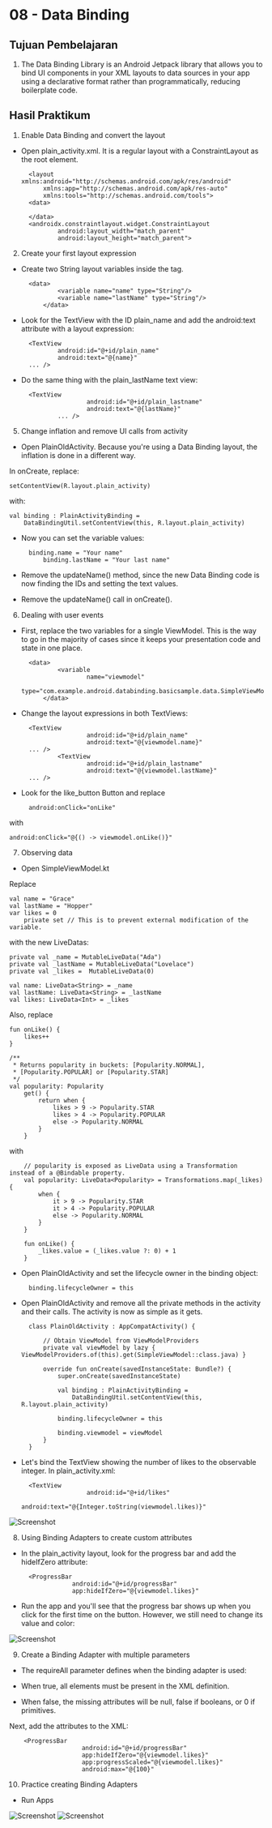 # 08 - Data Binding

## Tujuan Pembelajaran

1. The Data Binding Library is an Android Jetpack library that allows you to bind UI components in your XML layouts to data sources in your app using a declarative format rather than programmatically, reducing boilerplate code.

## Hasil Praktikum

1. Enable Data Binding and convert the layout

- Open plain_activity.xml. It is a regular layout with a ConstraintLayout as the root element.

        <layout xmlns:android="http://schemas.android.com/apk/res/android"
            xmlns:app="http://schemas.android.com/apk/res-auto"
            xmlns:tools="http://schemas.android.com/tools">
        <data>

        </data>
        <androidx.constraintlayout.widget.ConstraintLayout
                android:layout_width="match_parent"
                android:layout_height="match_parent">


2. Create your first layout expression

- Create two String layout variables inside the <data> tag.

        <data>
                <variable name="name" type="String"/>
                <variable name="lastName" type="String"/>
            </data>

- Look for the TextView with the ID plain_name and add the android:text attribute with a layout expression:

        <TextView
                android:id="@+id/plain_name"
                android:text="@{name}" 
        ... />

- Do the same thing with the plain_lastName text view:

        <TextView
                        android:id="@+id/plain_lastname"
                        android:text="@{lastName}"
                ... />

5. Change inflation and remove UI calls from activity

-  Open PlainOldActivity. Because you're using a Data Binding layout, the inflation is done in a different way.

In onCreate, replace:

    setContentView(R.layout.plain_activity)

with:

    val binding : PlainActivityBinding =
        DataBindingUtil.setContentView(this, R.layout.plain_activity)

- Now you can set the variable values:

        binding.name = "Your name"
            binding.lastName = "Your last name"

- Remove the updateName() method, since the new Data Binding code is now finding the IDs and setting the text values.

- Remove the updateName() call in onCreate().

6. Dealing with user events

- First, replace the two variables for a single ViewModel. This is the way to go in the majority of cases since it keeps your presentation code and state in one place.

        <data>
                <variable
                        name="viewmodel"
                        type="com.example.android.databinding.basicsample.data.SimpleViewModel"/>
            </data>

- Change the layout expressions in both TextViews:

        <TextView
                        android:id="@+id/plain_name"
                        android:text="@{viewmodel.name}"
        ... />
                <TextView
                        android:id="@+id/plain_lastname"
                        android:text="@{viewmodel.lastName}"
        ... />

- Look for the like_button Button and replace

        android:onClick="onLike"

with

    android:onClick="@{() -> viewmodel.onLike()}"

7. Observing data

- Open SimpleViewModel.kt

Replace

    val name = "Grace"
    val lastName = "Hopper"
    var likes = 0
        private set // This is to prevent external modification of the variable.

with the new LiveDatas:

    private val _name = MutableLiveData("Ada")
    private val _lastName = MutableLiveData("Lovelace")
    private val _likes =  MutableLiveData(0)

    val name: LiveData<String> = _name
    val lastName: LiveData<String> = _lastName
    val likes: LiveData<Int> = _likes

Also, replace

    fun onLike() {
        likes++
    }

    /**
     * Returns popularity in buckets: [Popularity.NORMAL],
     * [Popularity.POPULAR] or [Popularity.STAR]
     */
    val popularity: Popularity
        get() {
            return when {
                likes > 9 -> Popularity.STAR
                likes > 4 -> Popularity.POPULAR
                else -> Popularity.NORMAL
            }
        }

with

        // popularity is exposed as LiveData using a Transformation instead of a @Bindable property.
        val popularity: LiveData<Popularity> = Transformations.map(_likes) {
            when {
                it > 9 -> Popularity.STAR
                it > 4 -> Popularity.POPULAR
                else -> Popularity.NORMAL
            }
        }

        fun onLike() {
            _likes.value = (_likes.value ?: 0) + 1
        }

- Open PlainOldActivity and set the lifecycle owner in the binding object:

        binding.lifecycleOwner = this

- Open PlainOldActivity and remove all the private methods in the activity and their calls. The activity is now as simple as it gets.

        class PlainOldActivity : AppCompatActivity() {

            // Obtain ViewModel from ViewModelProviders
            private val viewModel by lazy { ViewModelProviders.of(this).get(SimpleViewModel::class.java) }

            override fun onCreate(savedInstanceState: Bundle?) {
                super.onCreate(savedInstanceState)

                val binding : PlainActivityBinding =
                    DataBindingUtil.setContentView(this, R.layout.plain_activity)

                binding.lifecycleOwner = this

                binding.viewmodel = viewModel
            }
        }

- Let's bind the TextView showing the number of likes to the observable integer. In plain_activity.xml:

        <TextView
                        android:id="@+id/likes"
                        android:text="@{Integer.toString(viewmodel.likes)}"

![Screenshot](img/7.JPG)

8. Using Binding Adapters to create custom attributes

- In the plain_activity layout, look for the progress bar and add the hideIfZero attribute:

        <ProgressBar
                    android:id="@+id/progressBar"
                    app:hideIfZero="@{viewmodel.likes}"

- Run the app and you'll see that the progress bar shows up when you click for the first time on the button. However, we still need to change its value and color:

![Screenshot](img/8.JPG)

9. Create a Binding Adapter with multiple parameters

- The requireAll parameter defines when the binding adapter is used:

- When true, all elements must be present in the XML definition.
- When false, the missing attributes will be null, false if booleans, or 0 if primitives.

Next, add the attributes to the XML:

        <ProgressBar
                        android:id="@+id/progressBar"
                        app:hideIfZero="@{viewmodel.likes}"
                        app:progressScaled="@{viewmodel.likes}"
                        android:max="@{100}"

10. Practice creating Binding Adapters

- Run Apps

![Screenshot](img/hasilakhir(1).jpg)
![Screenshot](img/hasilakhir(2).jpg)
